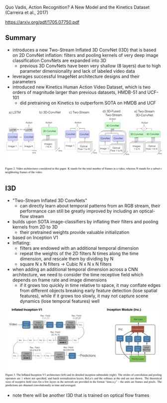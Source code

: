 Quo Vadis, Action Recognition? A New Model and the Kinetics Dataset (Carreira et al., 2017)

https://arxiv.org/pdf/1705.07750.pdf

## Summary
- introduces a new Two-Stream Inflated 3D ConvNet (I3D) that is based on 2D ConvNet inflation: filters and pooling kernels of very deep image classification ConvNets are expanded into 3D
	- previous 3D ConvNets have been very shallow (8 layers) due to high parameter dimensionality and lack of labeled video data
- leverages successful ImageNet architecture designs and their parameters
- introduced new Kinetics Human Action Video Dataset, which is two orders of magnitude larger than previous datasets, HMDB-51 and UCF-101 
	- did pretraining on Kinetics to outperform SOTA on HMDB and UCF

![](../../../images/Pasted%20image%205190876.png)
	
## I3D
- "Two-Stream Inflated 3D ConvNets"
	- can directly learn about temporal patterns from an RGB stream, their performance can still be greatly improved by including an optical-flow stream
- builds upon SOTA image-classifiers by inflating their filters and pooling kernels from 2D to 3D 
	- their pretrained weights provide valuable initialization
- based on Inception V1 
- Inflating: 
	- filters are endowed with an additional  temporal dimension
	- repeat the weights of the 2D filters N times along the time dimension, and rescale them by dividing by N 
	- square N x N filters -> Cubic N x N x N filters
- when adding an additional temporal dimension across a CNN architecture, we need to consider the time receptive field which depends on frame rate and image dimensions
	- if it grows too quickly in time relative to space, it may conflate edges from different objects breaking early feature detection (lose spatial features), while if it grows too slowly, it may not capture scene dynamics (lose temporal features) well
	
![](../../../images/Pasted%20image%203351231.png)
- note there will be another I3D that is trained on optical flow frames